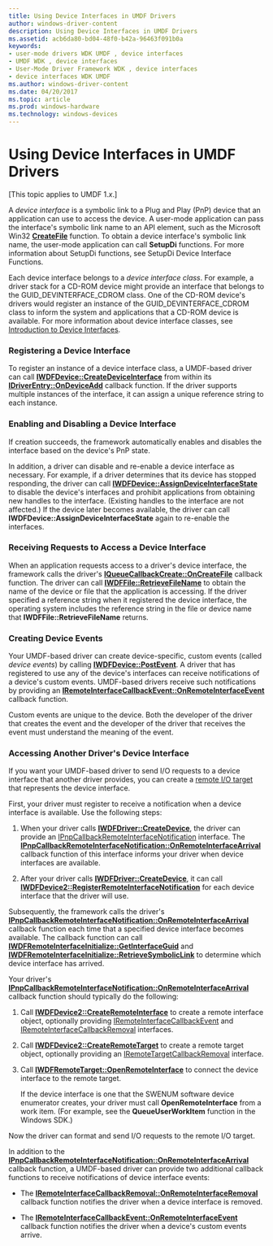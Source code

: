 ```yaml
---
title: Using Device Interfaces in UMDF Drivers
author: windows-driver-content
description: Using Device Interfaces in UMDF Drivers
ms.assetid: acb6da80-bd04-48f0-b42a-96463f091b0a
keywords:
- user-mode drivers WDK UMDF , device interfaces
- UMDF WDK , device interfaces
- User-Mode Driver Framework WDK , device interfaces
- device interfaces WDK UMDF
ms.author: windows-driver-content
ms.date: 04/20/2017
ms.topic: article
ms.prod: windows-hardware
ms.technology: windows-devices
---
```


# Using Device Interfaces in UMDF Drivers


\[This topic applies to UMDF 1.*x*.\]

A *device interface* is a symbolic link to a Plug and Play (PnP) device that an application can use to access the device. A user-mode application can pass the interface's symbolic link name to an API element, such as the Microsoft Win32 [**CreateFile**](https://msdn.microsoft.com/library/windows/desktop/aa363858) function. To obtain a device interface's symbolic link name, the user-mode application can call **SetupDi** functions. For more information about SetupDi functions, see SetupDi Device Interface Functions.

Each device interface belongs to a *device interface class*. For example, a driver stack for a CD-ROM device might provide an interface that belongs to the GUID\_DEVINTERFACE\_CDROM class. One of the CD-ROM device's drivers would register an instance of the GUID\_DEVINTERFACE\_CDROM class to inform the system and applications that a CD-ROM device is available. For more information about device interface classes, see [Introduction to Device Interfaces](https://msdn.microsoft.com/library/windows/hardware/ff549460).

### Registering a Device Interface

To register an instance of a device interface class, a UMDF-based driver can call [**IWDFDevice::CreateDeviceInterface**](https://msdn.microsoft.com/library/windows/hardware/ff557016) from within its [**IDriverEntry::OnDeviceAdd**](https://msdn.microsoft.com/library/windows/hardware/ff554896) callback function. If the driver supports multiple instances of the interface, it can assign a unique reference string to each instance.

### Enabling and Disabling a Device Interface

If creation succeeds, the framework automatically enables and disables the interface based on the device's PnP state.

In addition, a driver can disable and re-enable a device interface as necessary. For example, if a driver determines that its device has stopped responding, the driver can call [**IWDFDevice::AssignDeviceInterfaceState**](https://msdn.microsoft.com/library/windows/hardware/ff557006) to disable the device's interfaces and prohibit applications from obtaining new handles to the interface. (Existing handles to the interface are not affected.) If the device later becomes available, the driver can call **IWDFDevice::AssignDeviceInterfaceState** again to re-enable the interfaces.

### Receiving Requests to Access a Device Interface

When an application requests access to a driver's device interface, the framework calls the driver's [**IQueueCallbackCreate::OnCreateFile**](https://msdn.microsoft.com/library/windows/hardware/ff556841) callback function. The driver can call [**IWDFFile::RetrieveFileName**](https://msdn.microsoft.com/library/windows/hardware/ff558939) to obtain the name of the device or file that the application is accessing. If the driver specified a reference string when it registered the device interface, the operating system includes the reference string in the file or device name that **IWDFFile::RetrieveFileName** returns.

### Creating Device Events

Your UMDF-based driver can create device-specific, custom events (called *device events*) by calling [**IWDFDevice::PostEvent**](https://msdn.microsoft.com/library/windows/hardware/ff558835). A driver that has registered to use any of the device's interfaces can receive notifications of a device's custom events. UMDF-based drivers receive such notifications by providing an [**IRemoteInterfaceCallbackEvent::OnRemoteInterfaceEvent**](https://msdn.microsoft.com/library/windows/hardware/ff556889) callback function.

Custom events are unique to the device. Both the developer of the driver that creates the event and the developer of the driver that receives the event must understand the meaning of the event.

### Accessing Another Driver's Device Interface

If you want your UMDF-based driver to send I/O requests to a device interface that another driver provides, you can create a [remote I/O target](general-i-o-targets-in-umdf.md) that represents the device interface.

First, your driver must register to receive a notification when a device interface is available. Use the following steps:

1.  When your driver calls [**IWDFDriver::CreateDevice**](https://msdn.microsoft.com/library/windows/hardware/ff558899), the driver can provide an [IPnpCallbackRemoteInterfaceNotification](https://msdn.microsoft.com/library/windows/hardware/ff556772) interface. The [**IPnpCallbackRemoteInterfaceNotification::OnRemoteInterfaceArrival**](https://msdn.microsoft.com/library/windows/hardware/ff556775) callback function of this interface informs your driver when device interfaces are available.

2.  After your driver calls [**IWDFDriver::CreateDevice**](https://msdn.microsoft.com/library/windows/hardware/ff558899), it can call [**IWDFDevice2::RegisterRemoteInterfaceNotification**](https://msdn.microsoft.com/library/windows/hardware/ff556939) for each device interface that the driver will use.

Subsequently, the framework calls the driver's [**IPnpCallbackRemoteInterfaceNotification::OnRemoteInterfaceArrival**](https://msdn.microsoft.com/library/windows/hardware/ff556775) callback function each time that a specified device interface becomes available. The callback function can call [**IWDFRemoteInterfaceInitialize::GetInterfaceGuid**](https://msdn.microsoft.com/library/windows/hardware/ff560238) and [**IWDFRemoteInterfaceInitialize::RetrieveSymbolicLink**](https://msdn.microsoft.com/library/windows/hardware/ff560242) to determine which device interface has arrived.

Your driver's [**IPnpCallbackRemoteInterfaceNotification::OnRemoteInterfaceArrival**](https://msdn.microsoft.com/library/windows/hardware/ff556775) callback function should typically do the following:

1.  Call [**IWDFDevice2::CreateRemoteInterface**](https://msdn.microsoft.com/library/windows/hardware/ff556925) to create a remote interface object, optionally providing [IRemoteInterfaceCallbackEvent](https://msdn.microsoft.com/library/windows/hardware/ff556887) and [IRemoteInterfaceCallbackRemoval](https://msdn.microsoft.com/library/windows/hardware/ff556891) interfaces.

2.  Call [**IWDFDevice2::CreateRemoteTarget**](https://msdn.microsoft.com/library/windows/hardware/ff556928) to create a remote target object, optionally providing an [IRemoteTargetCallbackRemoval](https://msdn.microsoft.com/library/windows/hardware/ff556894) interface.

3.  Call [**IWDFRemoteTarget::OpenRemoteInterface**](https://msdn.microsoft.com/library/windows/hardware/ff560276) to connect the device interface to the remote target.

    If the device interface is one that the SWENUM software device enumerator creates, your driver must call **OpenRemoteInterface** from a work item. (For example, see the **QueueUserWorkItem** function in the Windows SDK.)

Now the driver can format and send I/O requests to the remote I/O target.

In addition to the [**IPnpCallbackRemoteInterfaceNotification::OnRemoteInterfaceArrival**](https://msdn.microsoft.com/library/windows/hardware/ff556775) callback function, a UMDF-based driver can provide two additional callback functions to receive notifications of device interface events:

-   The [**IRemoteInterfaceCallbackRemoval::OnRemoteInterfaceRemoval**](https://msdn.microsoft.com/library/windows/hardware/ff556893) callback function notifies the driver when a device interface is removed.

-   The [**IRemoteInterfaceCallbackEvent::OnRemoteInterfaceEvent**](https://msdn.microsoft.com/library/windows/hardware/ff556889) callback function notifies the driver when a device's custom events arrive.

 

 





